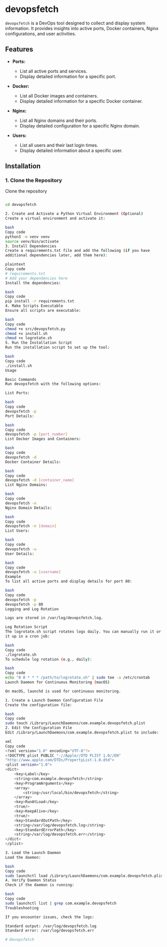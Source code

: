 # devopsfetch

`devopsfetch` is a DevOps tool designed to collect and display system 
information. It provides insights into active ports, Docker containers, 
Nginx configurations, and user activities.

## Features

- **Ports:**
  - List all active ports and services.
  - Display detailed information for a specific port.
  
- **Docker:**
  - List all Docker images and containers.
  - Display detailed information for a specific Docker container.

- **Nginx:**
  - List all Nginx domains and their ports.
  - Display detailed configuration for a specific Nginx domain.

- **Users:**
  - List all users and their last login times.
  - Display detailed information about a specific user.

## Installation

### 1. Clone the Repository

Clone the repository

```bash

cd devopsfetch

2. Create and Activate a Python Virtual Environment (Optional)
Create a virtual environment and activate it:

bash
Copy code
python3 -m venv venv
source venv/bin/activate
3. Install Dependencies
Create a requirements.txt file and add the following (if you have 
additional dependencies later, add them here):

plaintext
Copy code
# requirements.txt
# Add your dependencies here
Install the dependencies:

bash
Copy code
pip install -r requirements.txt
4. Make Scripts Executable
Ensure all scripts are executable:

bash
Copy code
chmod +x src/devopsfetch.py
chmod +x install.sh
chmod +x logrotate.sh
5. Run the Installation Script
Run the installation script to set up the tool:

bash
Copy code
./install.sh
Usage

Basic Commands
Run devopsfetch with the following options:

List Ports:

bash
Copy code
devopsfetch -p
Port Details:

bash
Copy code
devopsfetch -p [port_number]
List Docker Images and Containers:

bash
Copy code
devopsfetch -d
Docker Container Details:

bash
Copy code
devopsfetch -d [container_name]
List Nginx Domains:

bash
Copy code
devopsfetch -n
Nginx Domain Details:

bash
Copy code
devopsfetch -n [domain]
List Users:

bash
Copy code
devopsfetch -u
User Details:

bash
Copy code
devopsfetch -u [username]
Example
To list all active ports and display details for port 80:

bash
Copy code
devopsfetch -p
devopsfetch -p 80
Logging and Log Rotation

Logs are stored in /var/log/devopsfetch.log.

Log Rotation Script
The logrotate.sh script rotates logs daily. You can manually run it or set 
it up in a cron job:

bash
Copy code
./logrotate.sh
To schedule log rotation (e.g., daily):

bash
Copy code
echo "0 0 * * * /path/to/logrotate.sh" | sudo tee -a /etc/crontab
Launch Daemon for Continuous Monitoring (macOS)

On macOS, launchd is used for continuous monitoring.

1. Create a Launch Daemon Configuration File
Create the configuration file:

bash
Copy code
sudo touch /Library/LaunchDaemons/com.example.devopsfetch.plist
2. Edit the Configuration File
Edit /Library/LaunchDaemons/com.example.devopsfetch.plist to include:

xml
Copy code
<?xml version="1.0" encoding="UTF-8"?>
<!DOCTYPE plist PUBLIC "-//Apple//DTD PLIST 1.0//EN" 
"http://www.apple.com/DTDs/PropertyList-1.0.dtd">
<plist version="1.0">
<dict>
    <key>Label</key>
    <string>com.example.devopsfetch</string>
    <key>ProgramArguments</key>
    <array>
        <string>/usr/local/bin/devopsfetch</string>
    </array>
    <key>RunAtLoad</key>
    <true/>
    <key>KeepAlive</key>
    <true/>
    <key>StandardOutPath</key>
    <string>/var/log/devopsfetch.log</string>
    <key>StandardErrorPath</key>
    <string>/var/log/devopsfetch.err</string>
</dict>
</plist>

3. Load the Launch Daemon
Load the daemon:

bash
Copy code
sudo launchctl load /Library/LaunchDaemons/com.example.devopsfetch.plist
4. Verify Daemon Status
Check if the daemon is running:

bash
Copy code
sudo launchctl list | grep com.example.devopsfetch
Troubleshooting

If you encounter issues, check the logs:

Standard output: /var/log/devopsfetch.log
Standard error: /var/log/devopsfetch.err

# Devopsfetch
